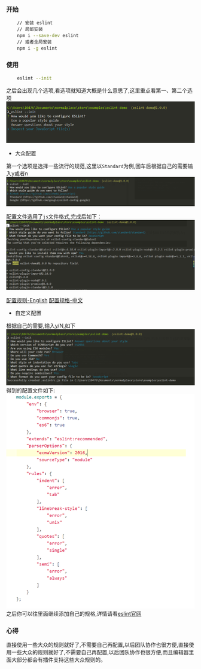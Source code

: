 ### 开始
```bash
    // 安装 eslint
    // 局部安装
    npm i --save-dev eslint
    // 或者全局安装
    npm i -g eslint
```
### 使用
```bash
    eslint --init
```

之后会出现几个选项,看选项就知道大概是什么意思了,这里重点看第一、第二个选项
![02.png](./img/02.png)

- 大众配置

第一个选项是选择一些流行的规范,这里以`Standard`为例,回车后根据自己的需要输入y或者n
![03.png](./img/03.png)

配置文件选用了`js`文件格式,完成后如下：
![04.png](./img/04.png)

[配置规则-English](https://github.com/standard/standard)
[配置规格-中文](https://github.com/standard/standard/blob/master/docs/README-zhcn.md)

- 自定义配置

根据自己的需要,输入y/N,如下
![05.png](./img/05.png)
得到的配置文件如下:
![06.png](./img/06.png)
之后你可以往里面继续添加自己的规格,详情请看[eslint官网](https://eslint.org/)

### 心得
直接使用一些大众的规则就好了,不需要自己再配置,以后团队协作也很方便,直接使用一些大众的规则就好了,不需要自己再配置,以后团队协作也很方便,而且编辑器里面大部分都会有插件支持这些大众规则的。

